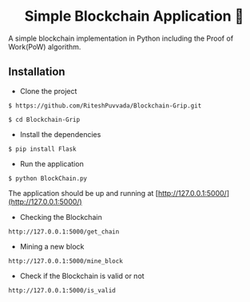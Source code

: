 <div align='center'>
<h1>Simple Blockchain Application 🔗</h1>
</div>
A simple blockchain implementation in Python including the Proof of Work(PoW) algorithm.

## Installation

* Clone the project

```
$ https://github.com/RiteshPuvvada/Blockchain-Grip.git

$ cd Blockchain-Grip
```
* Install the dependencies

```
$ pip install Flask
```

* Run the application

```
$ python BlockChain.py
```

The application should be up and running at [http://127.0.0.1:5000/](http://127.0.0.1:5000/)

- Checking the Blockchain
```
http://127.0.0.1:5000/get_chain
```
- Mining a new block
```
http://127.0.0.1:5000/mine_block
```
- Check if the Blockchain is valid or not
```
http://127.0.0.1:5000/is_valid
```
